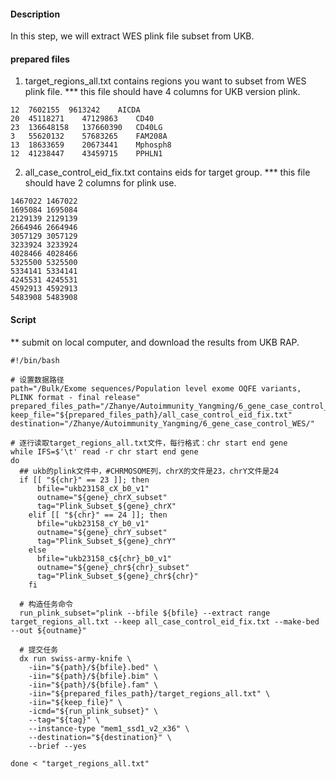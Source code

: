 #### Description
In this step, we will extract WES plink file subset from UKB.


#### prepared files
1. target_regions_all.txt contains regions you want to subset from WES plink file.
*** this file should have 4 columns for UKB version plink.
```
12  7602155  9613242	AICDA
20	45118271	47129863	CD40
23	136648158	137660390	CD40LG
3	55620132	57683265	FAM208A
13	18633659	20673441	Mphosph8
12	41238447	43459715	PPHLN1
```

2. all_case_control_eid_fix.txt contains eids for target group.
*** this file should have 2 columns for plink use.
```
1467022 1467022
1695084 1695084
2129139 2129139
2664946 2664946
3057129 3057129
3233924 3233924
4028466 4028466
5325500 5325500
5334141 5334141
4245531 4245531
4592913 4592913
5483908 5483908
```


#### Script
** submit on local computer, and download the results from UKB RAP.

```
#!/bin/bash

# 设置数据路径
path="/Bulk/Exome sequences/Population level exome OQFE variants, PLINK format - final release"
prepared_files_path="/Zhanye/Autoimmunity_Yangming/6_gene_case_control_WES/prepared_files"
keep_file="${prepared_files_path}/all_case_control_eid_fix.txt"
destination="/Zhanye/Autoimmunity_Yangming/6_gene_case_control_WES/"

# 逐行读取target_regions_all.txt文件，每行格式：chr start end gene
while IFS=$'\t' read -r chr start end gene
do
  ## ukb的plink文件中，#CHRMOSOME列，chrX的文件是23，chrY文件是24
  if [[ "${chr}" == 23 ]]; then
      bfile="ukb23158_cX_b0_v1"
      outname="${gene}_chrX_subset"
      tag="Plink_Subset_${gene}_chrX"
    elif [[ "${chr}" == 24 ]]; then
      bfile="ukb23158_cY_b0_v1"
      outname="${gene}_chrY_subset"
      tag="Plink_Subset_${gene}_chrY"
    else
      bfile="ukb23158_c${chr}_b0_v1"
      outname="${gene}_chr${chr}_subset"
      tag="Plink_Subset_${gene}_chr${chr}"
    fi

  # 构造任务命令
  run_plink_subset="plink --bfile ${bfile} --extract range target_regions_all.txt --keep all_case_control_eid_fix.txt --make-bed --out ${outname}"

  # 提交任务
  dx run swiss-army-knife \
    -iin="${path}/${bfile}.bed" \
    -iin="${path}/${bfile}.bim" \
    -iin="${path}/${bfile}.fam" \
    -iin="${prepared_files_path}/target_regions_all.txt" \
    -iin="${keep_file}" \
    -icmd="${run_plink_subset}" \
    --tag="${tag}" \
    --instance-type "mem1_ssd1_v2_x36" \
    --destination="${destination}" \
    --brief --yes

done < "target_regions_all.txt"

```
